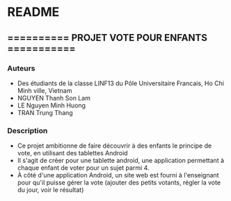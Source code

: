 # README #

## ========== PROJET VOTE POUR ENFANTS =========== ##

### Auteurs ###
* Des étudiants de la classe LINF13 du Pôle Universitaire Francais, Ho Chi Minh ville, Vietnam
* NGUYEN Thanh Son Lam
* LE Nguyen Minh Huong
* TRAN Trung Thang

### Description ###

* Ce projet ambitionne de faire découvrir à des enfants le principe de vote, en utilisant des tablettes Android
* Il s'agit de créer pour une tablette android, une application permettant à chaque enfant de voter pour un sujet parmi 4.
* À côté d'une application Android, un site web est fourni à l'enseignant pour qu'il puisse gérer la vote (ajouter des petits votants, régler la vote du jour, voir le résultat)